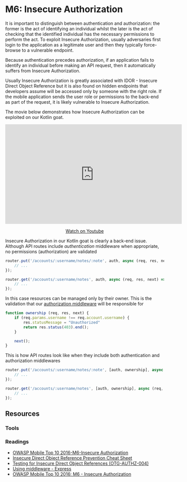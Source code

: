 M6: Insecure Authorization
==========================

It is important to distinguish between authentication and authorization: the
former is the act of identifying an individual whilst the later is the act of
checking that the identified individual has the necessary permissions to perform
the act. To exploit Insecure Authorization, usually adversaries first login to
the application as a legitimate user and then they typically force-browse to a
vulnerable endpoint.

Because authentication precedes authorization, if an application fails to
identify an individual before making an API request, then it automatically
suffers from Insecure Authorization.

Usually Insecure Authorization is greatly associated with IDOR - Insecure Direct
Object Reference but it is also found on hidden endpoints that developers assume
will be accessed only by someone with the right role. If the mobile application
sends the user role or permissions to the back-end as part of the request, it is
likely vulnerable to Insecure Authorization.

The movie below demonstrates how Insecure Authorization can be exploited on our
Kotlin goat.

<center>
    <iframe width="560" height="315" src="https://www.youtube.com/embed/srClSqFM-pE" frameborder="0" allow="accelerometer; autoplay; encrypted-media; gyroscope; picture-in-picture" allowfullscreen></iframe>
    <p><a href="https://www.youtube.com/watch?v=srClSqFM-pE">Watch on Youtube</a></p>
</center>

Insecure Authorization in our Kotlin goat is clearly a back-end issue.
Although API routes include *authentication* middleware when appropriate, no
permissions (authorization) are validated

```javascript
router.put('/accounts/:username/notes/:note', auth, async (req, res, next) => {
    // ...
});

router.get('/accounts/:username/notes', auth, async (req, res, next) => {
    // ...
});
```

In this case resources can be managed only by their owner. This is the
validation that our [authorization middleware][3] will be responsible for

```javascript
function ownership (req, res, next) {
    if (req.params.username !== req.account.username) {
        res.statusMessage = "Unauthorized"
        return res.status(403).end();
    }

    next();
}
```

This is how API routes look like when they include both authentication and
authorization middlewares

```javascript
router.put('/accounts/:username/notes/:note', [auth, ownership], async (req, res, next) => {
    // ...
});

router.get('/accounts/:username/notes', [auth, ownership], async (req, res, next) => {
    // ...
});
```

## Resources

### Tools

### Readings

* [OWASP Mobile Top 10 2016-M6-Insecure Authorization][4]
* [Insecure Direct Object Reference Prevention Cheat Sheet][5]
* [Testing for Insecure Direct Object References (OTG-AUTHZ-004)][6]
* [Using middleware - Express][7]
* [OWASP Mobile Top 10 2016: M6 - Insecure Authorization][8]

[1]: http://vps372134.ovh.net:3000/paulo/kotlin-goat/src/develop/packages/services/api/src/routes/accounts.js#L29
[2]: http://vps372134.ovh.net:3000/paulo/kotlin-goat/src/develop/packages/services/api/src/middleware/auth.js#L3
[3]: http://vps372134.ovh.net:3000/paulo/kotlin-goat/src/develop/packages/services/api/src/middleware/ownership.js
[4]: https://www.owasp.org/index.php/Mobile_Top_10_2016-M6-Insecure_Authorization
[5]: https://www.owasp.org/index.php/Insecure_Direct_Object_Reference_Prevention_Cheat_Sheet
[6]: https://www.owasp.org/index.php/Testing_for_Insecure_Direct_Object_References_(OTG-AUTHZ-004)
[7]: https://expressjs.com/en/guide/using-middleware.html
[8]: https://www.owasp.org/index.php/Mobile_Top_10_2016-M6-Insecure_Authorization

